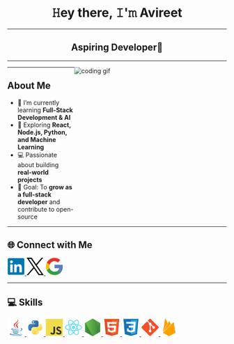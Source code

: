 <h1 align="center">𝙷ey there, 𝙸'𝚖 Avireet </h1>
<hr>
<h2 align="center">Aspiring Developer🌱</h2>
<hr>
<img align="right" alt="coding gif" width="350" height="350" src="https://i.pinimg.com/originals/86/0a/45/860a4575d87bebaa1b1a18490f3e96ef.gif"/>

---

## About Me
- 🔭 I’m currently learning **Full-Stack Development & AI**  
- 🌱 Exploring **React, Node.js, Python, and Machine Learning**  
- 💻 Passionate about building **real-world projects**  
- 🎯 Goal: To **grow as a full-stack developer** and contribute to open-source  

---

## 🌐 Connect with Me

<a href="https://www.linkedin.com/" target="_blank" rel="noreferrer">
    <img src="https://raw.githubusercontent.com/devicons/devicon/master/icons/linkedin/linkedin-original.svg" alt="LinkedIn" width="40" height="40"/>
</a>
<a href="https://twitter.com/" target="_blank" rel="noreferrer">
    <img src="https://raw.githubusercontent.com/devicons/devicon/master/icons/twitter/twitter-original.svg" alt="Twitter" width="40" height="40"/>
</a>
<a href="#" target="_blank" rel="noreferrer">
    <img src="https://raw.githubusercontent.com/devicons/devicon/master/icons/google/google-original.svg" alt="Portfolio" width="40" height="40"/>
</a>

---

## 💻 Skills

<a href="https://www.java.com" target="_blank" rel="noreferrer">
    <img src="https://raw.githubusercontent.com/devicons/devicon/master/icons/java/java-original.svg" alt="java" width="40" height="40"/>
</a>
<a href="https://www.python.org" target="_blank" rel="noreferrer">
    <img src="https://raw.githubusercontent.com/devicons/devicon/master/icons/python/python-original.svg" alt="python" width="40" height="40"/>
</a>
<a href="https://www.javascript.com" target="_blank" rel="noreferrer">
    <img src="https://raw.githubusercontent.com/devicons/devicon/master/icons/javascript/javascript-original.svg" alt="javascript" width="40" height="40"/>
</a>
<a href="https://reactjs.org" target="_blank" rel="noreferrer">
    <img src="https://raw.githubusercontent.com/devicons/devicon/master/icons/react/react-original.svg" alt="react" width="40" height="40"/>
</a>
<a href="https://nodejs.org" target="_blank" rel="noreferrer">
    <img src="https://raw.githubusercontent.com/devicons/devicon/master/icons/nodejs/nodejs-original.svg" alt="nodejs" width="40" height="40"/>
</a>
<a href="https://developer.mozilla.org/en-US/docs/Web/HTML" target="_blank" rel="noreferrer">
    <img src="https://raw.githubusercontent.com/devicons/devicon/master/icons/html5/html5-original.svg" alt="html5" width="40" height="40"/>
</a>
<a href="https://developer.mozilla.org/en-US/docs/Web/CSS" target="_blank" rel="noreferrer">
    <img src="https://raw.githubusercontent.com/devicons/devicon/master/icons/css3/css3-original.svg" alt="css3" width="40" height="40"/>
</a>
<a href="https://git-scm.com/" target="_blank" rel="noreferrer">
    <img src="https://raw.githubusercontent.com/devicons/devicon/master/icons/git/git-original.svg" alt="git" width="40" height="40"/>
</a>
<a href="https://firebase.google.com/" target="_blank" rel="noreferrer">
    <img src="https://raw.githubusercontent.com/devicons/devicon/master/icons/firebase/firebase-plain.svg" alt="firebase" width="40" height="40"/>
</a>

